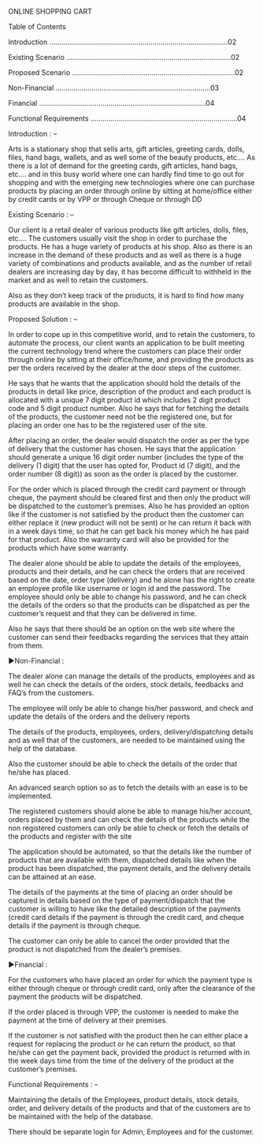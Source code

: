 ONLINE SHOPPING CART 

Table of Contents 

 

Introduction ……………………………………………………………………………...02 

 

Existing Scenario ………………………………………………………………………..02 

 

Proposed Scenario ……………………………………………………………………….02 

 

Non-Financial ….………………………………………………………………..03 

 

Financial .………………………………………………………………………..04 

 

Functional Requirements ………………………………………………………………..04 

Introduction : – 

 

Arts is a stationary shop that sells arts, gift articles, greeting cards, dolls, files, hand bags, wallets, and as well some of the beauty products, etc…. As there is a lot of demand for the greeting cards, gift articles, hand bags, etc…. and in this busy world where one can hardly find time to go out for shopping and with the emerging new technologies where one can purchase products by placing an order through online by sitting at home/office either by credit cards or by VPP or through Cheque or through DD 

 

Existing Scenario : – 

 

Our client is a retail dealer of various products like gift articles, dolls, files, etc…. The customers usually visit the shop in order to purchase the products. He has a huge variety of products at his shop. Also as there is an increase in the demand of these products and as well as there is a huge variety of combinations and products available, and as the number of retail dealers are increasing day by day, it has become difficult to withheld in the market and as well to retain the customers. 

 

Also as they don’t keep track of the products, it is hard to find how many products are available in the shop. 

 

Proposed Solution : – 

 

In order to cope up in this competitive world, and to retain the customers, to automate the process, our client wants an application to be built meeting the current technology trend where the customers can place their order through online by sitting at their office/home, and providing the products as per the orders received by the dealer at the door steps of the customer. 

 

He says that he wants that the application should hold the details of the products in detail like price, description of the product and each product is allocated with a unique 7 digit product id which includes 2 digit product code and 5 digit product number. Also he says that for fetching the details of the products, the customer need not be the registered one, but for placing an order one has to be the registered user of the site. 

 

After placing an order, the dealer would dispatch the order as per the type of delivery that the customer has chosen. He says that the application should generate a unique 16 digit order number (includes the type of the delivery (1 digit) that the user has opted for, Product id (7 digit), and the order number (8 digit)) as soon as the order is placed by the customer. 

 

For the order which is placed through the credit card payment or through cheque, the payment should be cleared first and then only the product will be dispatched to the customer’s premises. Also he has provided an option like if the customer is not satisfied by the product then the customer can either replace it (new product will not be sent) or he can return it back with in a week days time, so that he can get back his money which he has paid for that product. Also the warranty card will also be provided for the products which have some warranty. 

 

The dealer alone should be able to update the details of the employees, products and their details, and he can check the orders that are received based on the date, order type (delivery) and he alone has the right to create an employee profile like username or login id and the password. The employee should only be able to change his password, and he can check the details of the orders so that the products can be dispatched as per the customer’s request and that they can be delivered in time. 

 

Also he says that there should be an option on the web site where the customer can send their feedbacks regarding the services that they attain from them. 

 

►Non-Financial : 

 

The dealer alone can manage the details of the products, employees and as well he can check the details of the orders, stock details, feedbacks and FAQ’s from the customers. 

The employee will only be able to change his/her password, and check and update the details of the orders and the delivery reports 

The details of the products, employees, orders, delivery/dispatching details and as well that of the customers, are needed to be maintained using the help of the database. 

Also the customer should be able to check the details of the order that he/she has placed. 

An advanced search option so as to fetch the details with an ease is to be implemented. 

The registered customers should alone be able to manage his/her account, orders placed by them and can check the details of the products while the non registered customers can only be able to check or fetch the details of the products and register with the site 

The application should be automated, so that the details like the number of products that are available with them, dispatched details like when the product has been dispatched, the payment details, and the delivery details can be attained at an ease. 

The details of the payments at the time of placing an order should be captured in details based on the type of payment/dispatch that the customer is willing to have like the detailed description of the payments (credit card details if the payment is through the credit card, and cheque details if the payment is through cheque. 

The customer can only be able to cancel the order provided that the product is not dispatched from the dealer’s premises. 

 

►Financial :  

 

For the customers who have placed an order for which the payment type is either through cheque or through credit card, only after the clearance of the payment the products will be dispatched. 

If the order placed is through VPP, the customer is needed to make the payment at the time of delivery at their premises.  

If the customer is not satisfied with the product then he can either place a request for replacing the product or he can return the product, so that he/she can get the payment back, provided the product is returned with in the week days time from the time of the delivery of the product at the customer’s premises. 

 

Functional Requirements : – 

 

Maintaining the details of the Employees, product details, stock details, order, and delivery details of the products and that of the customers are to be maintained with the help of the database. 

There should be separate login for Admin, Employees and for the customer. 

 
